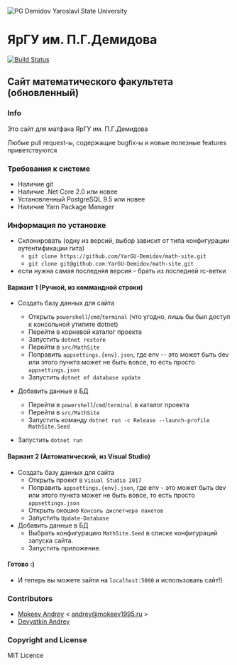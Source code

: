 ![PG Demidov Yaroslavl State University](https://upload.wikimedia.org/wikipedia/ru/2/28/Logo_demidovskiy_universitet.png)
# ЯрГУ им. П.Г.Демидова
[![Build Status](https://travis-ci.org/YarGU-Demidov/math-site.svg?branch=rc-0.0.2)](https://travis-ci.org/YarGU-Demidov/math-site)
## Сайт математического факультета (обновленный)

### Info

Это сайт для матфака ЯрГУ им. П.Г.Демидова 

Любые pull request-ы, содержащие bugfix-ы и новые полезные features приветствуются

### Требования к системе

* Наличие git
* Наличие .Net Core 2.0 или новее
* Установленный PostgreSQL 9.5 или новее
* Наличие Yarn Package Manager

### Информация по установке

* Склонировать (одну из версий, выбор зависит от типа конфигурации аутентификации гита)
  * `git clone https://github.com/YarGU-Demidov/math-site.git`
  * `git clone git@github.com:YarGU-Demidov/math-site.git`
* если нужна самая последняя версия - брать из последней rc-ветки

#### Вариант 1 (Ручной, из коммандной строки)

* Создать базу данных для сайта
  * Открыть `powershell`/`cmd`/`terminal` (что угодно, лишь бы был доступ к консольной утилите dotnet)
  * Перейти в корневой каталог проекта
  * Запустить `dotnet restore`
  * Перейти в `src/MathSite`
  * Поправить `appsettings.{env}.json`, где env -- это может быть dev или этого пункта может не быть вовсе, то есть просто `appsettings.json`
  * Запустить `dotnet ef database update`
* Добавить данные в БД
  * Перейти в `powershell`/`cmd`/`terminal` в каталог проекта
  * Перейти в `src/MathSite`
  * Запустить команду `dotnet run -с Release --launch-profile MathSite.Seed`
  
* Запустить `dotnet run`

#### Вариант 2 (Автоматический, из Visual Studio)

* Создать базу данных для сайта
  * Открыть проект в `Visual Studio 2017`
  * Поправить `appsettings.{env}.json`, где env - это может быть dev или этого пункта может не быть вовсе, то есть просто `appsettings.json`
  * Открыть окошко `Консоль диспетчера пакетов`
  * Запустить `Update-Database`
* Добавить данные в БД
  * Выбрать конфигурацию `MathSite.Seed` в списке конфигураций запуска сайта.
  * Запустить приложение.

#### Готово :)
  
* И теперь вы можете зайти на `localhost:5000` и использовать сайт!)

### Contributors

* [Mokeev Andrey](http://mokeev1995.ru) \< andrey@mokeev1995.ru >
* [Devyatkin Andrey](https://vk.com/id16824326)

### Copyright and License

MIT Licence
